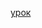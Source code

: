 [урок](https://www.youtube.com/watch?v=-BfkocOApc0&list=PLM6XATa8CAG7DViAjyV8rpIdn0WWaVRCJ&index=1&ab_channel=%D0%A4%D1%80%D0%B8%D0%BB%D0%B0%D0%BD%D1%81%D0%B5%D1%80%D0%BF%D0%BE%D0%B6%D0%B8%D0%B7%D0%BD%D0%B8-IT%D0%B8%D1%84%D1%80%D0%B8%D0%BB%D0%B0%D0%BD%D1%81)

